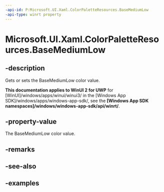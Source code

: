 ```yaml
---
-api-id: P:Microsoft.UI.Xaml.ColorPaletteResources.BaseMediumLow
-api-type: winrt property
---
```


<!-- Property syntax.
public IReference<Color> BaseMediumLow { get;  set; }
-->

# Microsoft.UI.Xaml.ColorPaletteResources.BaseMediumLow

## -description

Gets or sets the BaseMediumLow color value.

**This documentation applies to WinUI 2 for UWP** for [WinUI]/windows/apps/winui/winui3/ in the [Windows App SDK]/windows/apps/windows-app-sdk/, see the **[Windows App SDK namespaces]/windows/windows-app-sdk/api/winrt/**.

## -property-value

The BaseMediumLow color value.

## -remarks

## -see-also

## -examples

